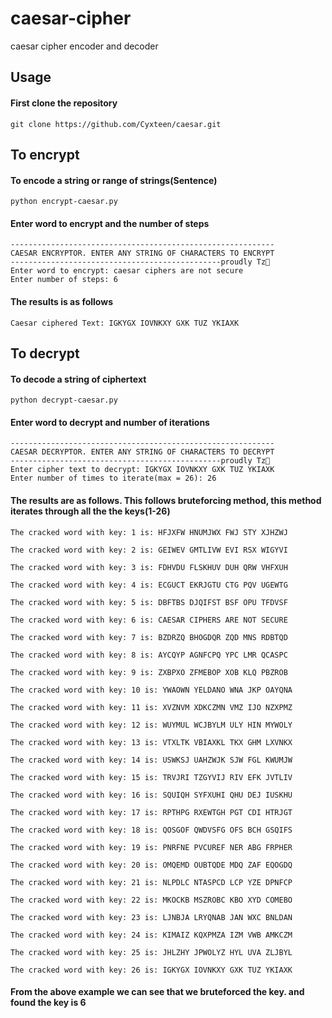 # caesar-cipher
 caesar cipher encoder and decoder

## Usage
#### First clone the repository
    git clone https://github.com/Cyxteen/caesar.git
## To encrypt
#### To encode a string or range of strings(Sentence)
    python encrypt-caesar.py

#### Enter word to encrypt and the number of steps
    -----------------------------------------------------------
    CAESAR ENCRYPTOR. ENTER ANY STRING OF CHARACTERS TO ENCRYPT
    -----------------------------------------------proudly Tz🖤
    Enter word to encrypt: caesar ciphers are not secure
    Enter number of steps: 6

#### The results is as follows
    Caesar ciphered Text: IGKYGX IOVNKXY GXK TUZ YKIAXK

## To decrypt

#### To decode a string of ciphertext
    python decrypt-caesar.py

#### Enter word to decrypt and number of iterations
    -----------------------------------------------------------
    CAESAR DECRYPTOR. ENTER ANY STRING OF CHARACTERS TO DECRYPT
    -----------------------------------------------proudly Tz🖤
    Enter cipher text to decrypt: IGKYGX IOVNKXY GXK TUZ YKIAXK
    Enter number of times to iterate(max = 26): 26

#### The results are as follows. This follows bruteforcing method, this method iterates through all the the keys(1-26)
    The cracked word with key: 1 is: HFJXFW HNUMJWX FWJ STY XJHZWJ 

    The cracked word with key: 2 is: GEIWEV GMTLIVW EVI RSX WIGYVI 

    The cracked word with key: 3 is: FDHVDU FLSKHUV DUH QRW VHFXUH 

    The cracked word with key: 4 is: ECGUCT EKRJGTU CTG PQV UGEWTG 

    The cracked word with key: 5 is: DBFTBS DJQIFST BSF OPU TFDVSF 

    The cracked word with key: 6 is: CAESAR CIPHERS ARE NOT SECURE 

    The cracked word with key: 7 is: BZDRZQ BHOGDQR ZQD MNS RDBTQD 

    The cracked word with key: 8 is: AYCQYP AGNFCPQ YPC LMR QCASPC 

    The cracked word with key: 9 is: ZXBPXO ZFMEBOP XOB KLQ PBZROB 

    The cracked word with key: 10 is: YWAOWN YELDANO WNA JKP OAYQNA

    The cracked word with key: 11 is: XVZNVM XDKCZMN VMZ IJO NZXPMZ

    The cracked word with key: 12 is: WUYMUL WCJBYLM ULY HIN MYWOLY

    The cracked word with key: 13 is: VTXLTK VBIAXKL TKX GHM LXVNKX        

    The cracked word with key: 14 is: USWKSJ UAHZWJK SJW FGL KWUMJW        

    The cracked word with key: 15 is: TRVJRI TZGYVIJ RIV EFK JVTLIV        

    The cracked word with key: 16 is: SQUIQH SYFXUHI QHU DEJ IUSKHU        

    The cracked word with key: 17 is: RPTHPG RXEWTGH PGT CDI HTRJGT        

    The cracked word with key: 18 is: QOSGOF QWDVSFG OFS BCH GSQIFS        

    The cracked word with key: 19 is: PNRFNE PVCUREF NER ABG FRPHER        

    The cracked word with key: 20 is: OMQEMD OUBTQDE MDQ ZAF EQOGDQ        

    The cracked word with key: 21 is: NLPDLC NTASPCD LCP YZE DPNFCP        

    The cracked word with key: 22 is: MKOCKB MSZROBC KBO XYD COMEBO        

    The cracked word with key: 23 is: LJNBJA LRYQNAB JAN WXC BNLDAN        

    The cracked word with key: 24 is: KIMAIZ KQXPMZA IZM VWB AMKCZM        

    The cracked word with key: 25 is: JHLZHY JPWOLYZ HYL UVA ZLJBYL        

    The cracked word with key: 26 is: IGKYGX IOVNKXY GXK TUZ YKIAXK

#### From the above example we can see that we bruteforced the key. and found the key is 6
